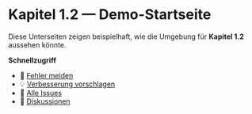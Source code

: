 # Kapitel 1.2 — Demo-Startseite

Diese Unterseiten zeigen beispielhaft, wie die Umgebung für **Kapitel 1.2** aussehen könnte.

**Schnellzugriff**
- 🐞 [Fehler melden](./kap-1-2_bug.md)
- 💡 [Verbesserung vorschlagen](./kap-1-2_feature.md)
- 🔎 [Alle Issues](./kap-1-2_issues.md)
- 💬 [Diskussionen](./kap-1-2_discussions.md)